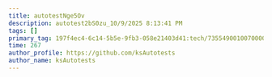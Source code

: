 ```yaml
---
title: autotestNge5Ov
description: autotest2bS0zu_10/9/2025 8:13:41 PM
tags: []
primary_tag: 197f4ec4-6c14-5b5e-9fb3-058e21403d41:tech/73554900100700000996/67838200100800006287
time: 267
author_profile: https://github.com/ksAutotests
author_name: ksAutotests
---
```

